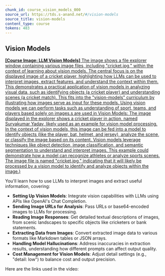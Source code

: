 ```yaml
---
chunk_id: course_vision_models_000
source_url: https://tds.s-anand.net/#/vision-models
source_title: vision-models
content_type: course
tokens: 483
---
```


## Vision Models

[**[Course Image: LLM Vision Models]** The image shows a file explorer window containing various image files, including "cricket.jpg," within the context of learning about vision models. The central focus is on the displayed image of a cricket player, highlighting how LLMs can be used to interpret images, extract features, and understand the context within them. This demonstrates a practical application of vision models in analyzing visual data, such as identifying objects (a cricket player) and understanding scenes (a cricket match). This fits into the "vision-models" curriculum by illustrating how images serve as input for these models. Using vision models we can perform tasks such as understanding of sport, teams, and players based solely on images.s are used in Vision Models: The image displayed in the explorer shows a cricket player in action, named Suryakumar Yadav, likely used as an example for vision model processing. In the context of vision models, this image can be fed into a model to identify objects (like the player, bat, helmet, and jersey), analyze the scene, or classify the image based on its content. Vision models leverage techniques like object detection, image classification, and semantic segmentation to understand and interpret images. This example could demonstrate how a model can recognize athletes or analyze sports scenes. The image file is named "cricket.jpg," indicating that it will likely be processed by a vision model to identify and analyze objects within the image.)](https://youtu.be/FgT_Mk_bakQ)

You'll learn how to use LLMs to interpret images and extract useful information, covering:

- **Setting Up Vision Models**: Integrate vision capabilities with LLMs using APIs like OpenAI's Chat Completion.
- **Sending Image URLs for Analysis**: Pass URLs or base64-encoded images to LLMs for processing.
- **Reading Image Responses**: Get detailed textual descriptions of images, from scenic landscapes to specific objects like cricketers or bank statements.
- **Extracting Data from Images**: Convert extracted image data to various formats like Markdown tables or JSON arrays.
- **Handling Model Hallucinations**: Address inaccuracies in extraction results, understanding how different prompts can affect output quality.
- **Cost Management for Vision Models**: Adjust detail settings (e.g., "detail: low") to balance cost and output precision.

Here are the links used in the video:
